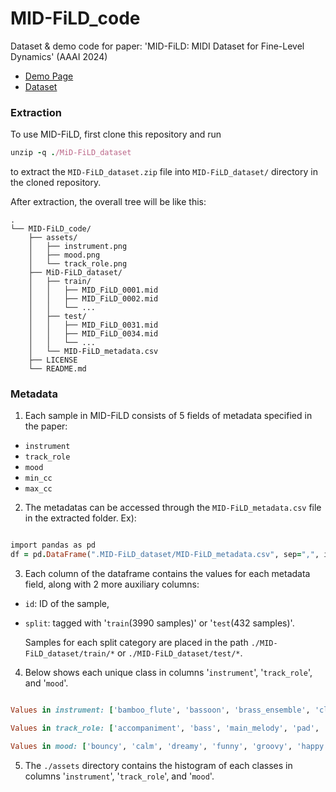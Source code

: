 # MID-FiLD_code
Dataset &amp; demo code for paper: 'MID-FiLD: MIDI Dataset for Fine-Level Dynamics' (AAAI 2024)

- [Demo Page](https://pozalabs.github.io/MID-FiLD_demo/)
- [Dataset](https://github.com/POZAlabs/MID-FiLD_code/blob/main/MID-FiLD_dataset.zip)

### Extraction
To use MID-FiLD, first clone this repository and run

```ruby
unzip -q ./MiD-FiLD_dataset
```
to extract the `MID-FiLD_dataset.zip` file into `MID-FiLD_dataset/` directory in the cloned repository.

After extraction, the overall tree will be like this:
```
.
└── MID-FiLD_code/
    ├── assets/
    │   ├── instrument.png
    │   ├── mood.png
    │   └── track_role.png
    ├── MiD-FiLD_dataset/
    │   ├── train/
    │   │   ├── MID_FiLD_0001.mid
    │   │   ├── MID_FiLD_0002.mid
    │   │   └── ...
    │   ├── test/
    │   │   ├── MID_FiLD_0031.mid
    │   │   ├── MID_FiLD_0034.mid
    │   │   └── ...
    │   └── MID-FiLD_metadata.csv
    ├── LICENSE
    └── README.md
```

### Metadata
1. Each sample in MID-FiLD consists of 5 fields of metadata specified in the paper:

- `instrument`
- `track_role`
- `mood`
- `min_cc`
- `max_cc`

2. The metadatas can be accessed through the `MID-FiLD_metadata.csv` file in the extracted folder. Ex):

```ruby

import pandas as pd
df = pd.DataFrame(".MID-FiLD_dataset/MID-FiLD_metadata.csv", sep=",", index="False")

```

3. Each column of the dataframe contains the values for each metadata field, along with 2 more auxiliary columns:

- `id`: ID of the sample,
- `split`: tagged with '`train`(3990 samples)' or '`test`(432 samples)'.

  Samples for each split category are placed in the path `./MID-FiLD_dataset/train/*` or `./MID-FiLD_dataset/test/*`.

4. Below shows each unique class in columns '`instrument`', '`track_role`', and '`mood`'.

```ruby

Values in instrument: ['bamboo_flute', 'bassoon', 'brass_ensemble', 'clarinet', 'fiddle', 'flute', 'horn', 'oboe', 'sax', 'string_cello', 'string_double_bass', 'string_viola', 'string_violin', 'trombone', 'trumpet', 'tuba', 'whistle', 'woodwind_ensemble']

Values in track_role: ['accompaniment', 'bass', 'main_melody', 'pad', 'riff', 'sub_melody']

Values in mood: ['bouncy', 'calm', 'dreamy', 'funny', 'groovy', 'happy', 'hopeful', 'inspiring', 'magical', 'mysterious', 'peaceful', 'relaxing', 'romantic', 'sad', 'scary', 'sexy', 'tense', 'tragicomic', 'uplifting']

```

5. The `./assets` directory contains the histogram of each classes in columns '`instrument`', '`track_role`', and '`mood`'.
